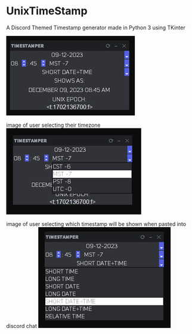# UnixTimeStamp
A Discord Themed Timestamp generator made in Python 3 using TKinter

![image of base user interface](https://github.com/Pineapplepunch/UnixTimeStamp/blob/main/images/discord_timestamper_ui_1.PNG?raw=true)

image of user selecting their timezone
![image of user selecting their timezone](https://github.com/Pineapplepunch/UnixTimeStamp/blob/main/images/discord_timestamper_ui_2.PNG?raw=true)

image of user selecting which timestamp will be shown when pasted into discord chat
![image of user selecting which timestamp will be shown when pasted into discord chat](https://github.com/Pineapplepunch/UnixTimeStamp/blob/main/images/discord_timestamper_ui_3.PNG?raw=true)